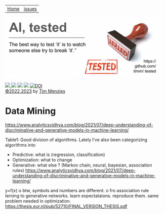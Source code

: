 <p>&nbsp;
<a name=top></a>
<table><tr>
<td><a href="/README.md#top">Home</a>
<td><a href="http:github.com/timm/tested/issues">issues</a>
</tr></table>
<img  align=center width=600 src="/docs/img/banner.png"></p>
<p> <img src="https://img.shields.io/badge/task-ai-blueviolet"><a
href="https://github.com/timm/tested/actions/workflows/tests.yml"> <img 
 src="https://github.com/timm/tested/actions/workflows/tests.yml/badge.svg"></a> <img 
 src="https://img.shields.io/badge/language-lua-orange"> <img 
 src="https://img.shields.io/badge/purpose-teaching-yellow"> <a 
 href="https://zenodo.org/badge/latestdoi/569981645"> <img 
 src="https://zenodo.org/badge/569981645.svg" alt="DOI"></a><br>
<a href="/LICENSE.md">&copy;2022,2023</a> by <a href="http://menzies.us">Tim Menzies</a></p>


# Data Mining


https://www.analyticsvidhya.com/blog/2021/07/deep-understanding-of-discriminative-and-generative-models-in-machine-learning/


Table1:
Good division of algorithms. Lately I’ve also been categorizing algorithms into
- Predictive: what is  (regression, classification)
- Optimization: what to change
- Generative: what else ?  (Markov chain, neural, bayesian, association rules)
https://www.analyticsvidhya.com/blog/2021/07/deep-understanding-of-discriminative-and-generative-models-in-machine-learning/


y=f(x)
o
btw, symbols and numbers  are different.
o
fro association rule lerning to generative networks. learn expectataions. reproduce them. same problem needed in optimization.
https://thesis.eur.nl/pub/52710/FINAL_VERSION_THESIS.pdf
